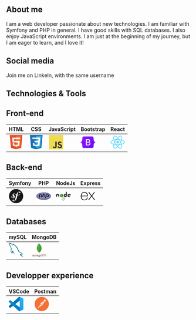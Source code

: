 ## About me

I am a web developer passionate about new technologies. I am familiar with Symfony and PHP in general. I have good skills with SQL databases. I also enjoy JavaScript environments.
I am just at the beginning of my journey, but I am eager to learn, and I love it!

## Social media

Join me on LinkeIn, with the same username



## Technologies & Tools

## Front-end
| HTML | CSS | JavaScript | Bootstrap | React |
|---|---|---|---|---|
| <img src="https://github.com/devicons/devicon/blob/master/icons/html5/html5-original.svg" alt="HTML" width="40" height="40"/> | <img src="https://github.com/devicons/devicon/blob/master/icons/css3/css3-original.svg" alt="CSS" width="40" height="40"/> | <img src="https://github.com/devicons/devicon/blob/master/icons/javascript/javascript-original.svg" alt="JavaScript" width="40" height="40"/> | <img src="https://github.com/devicons/devicon/blob/master/icons/bootstrap/bootstrap-original.svg" alt="CSS" width="40" height="40"/> | <img src="https://github.com/devicons/devicon/blob/master/icons/react/react-original.svg" alt="CSS" width="40" height="40"/>


## Back-end
| Symfony | PHP | NodeJs | Express |
|---|---|---|---|
| <img src="https://github.com/devicons/devicon/blob/master/icons/symfony/symfony-original.svg" alt="Symfony" width="40" height="40"/> | <img src="https://github.com/devicons/devicon/blob/master/icons/php/php-original.svg" alt="PHP" width="40" height="40"/> | <img src="https://github.com/devicons/devicon/blob/master/icons/nodejs/nodejs-original-wordmark.svg" alt="NodeJs" width="40" height="40"/> | <img src="https://github.com/devicons/devicon/blob/master/icons/express/express-original.svg" alt="Express" width="40" height="40"/> |


## Databases
| mySQL | MongoDB |
|---|---|
| <img src="https://github.com/devicons/devicon/blob/master/icons/mysql/mysql-original.svg" alt="SQL" width="40" height="40"/> | <img src="https://github.com/devicons/devicon/blob/master/icons/mongodb/mongodb-original-wordmark.svg" alt="SQL" width="40" ight="40"/> |

## Developper experience
| VSCode | Postman |
|---|---|
| <img src="https://github.com/devicons/devicon/blob/master/icons/vscode/vscode-original.svg" alt="SQL" width="40" height="40"/> | <img src="https://github.com/devicons/devicon/blob/master/icons/postman/postman-original.svg" alt="SQL" width="40" ight="40"/> |

